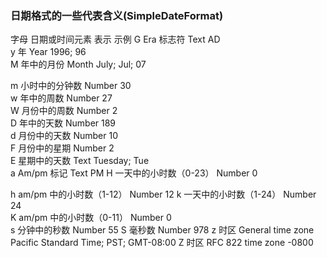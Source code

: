 ### 日期格式的一些代表含义(SimpleDateFormat)

字母   日期或时间元素   表示   示例
G   Era  标志符   Text   AD   
y   年   Year   1996;  96   
M   年中的月份   Month   July;  Jul;  07

m   小时中的分钟数   Number   30    
w   年中的周数   Number   27   
W   月份中的周数   Number   2   
D   年中的天数   Number   189   
d   月份中的天数   Number   10   
F   月份中的星期   Number   2   
E   星期中的天数   Text   Tuesday;  Tue   
a   Am/pm  标记   Text   PM
H   一天中的小时数（0-23）   Number   0

h   am/pm  中的小时数（1-12）   Number   12
k   一天中的小时数（1-24）   Number   24   
K   am/pm  中的小时数（0-11）   Number   0   
s   分钟中的秒数   Number   55
S   毫秒数   Number   978
z   时区   General  time  zone   Pacific  Standard  Time;  PST;  GMT-08:00
Z   时区   RFC  822  time  zone   -0800  

